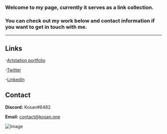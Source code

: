 ### Welcome to my page, currently it serves as a link collection.
### You can check out my work below and contact information if you want to get in touch with me.
---


## Links

-[Artstation portfolio](https://www.artstation.com/megakosan)

-[Twitter](https://twitter.com/megakosan)

-[LinkedIn](https://www.linkedin.com/in/kosan-aziz)

## Contact

**Discord:**    Kosan#6482

**Email:**      contact@kosan.one


![Image](https://cdna.artstation.com/p/assets/images/images/027/225/060/large/kosan-aziz-5.jpg)
